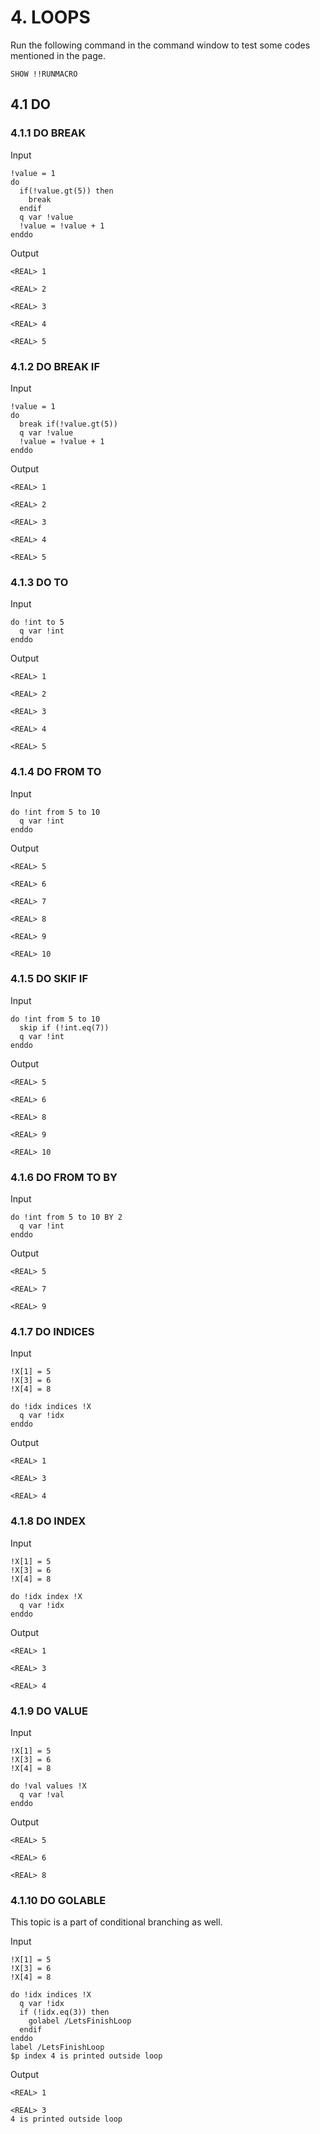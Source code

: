 # 4. LOOPS

Run the following command in the command window to test some codes mentioned in the page.

```
SHOW !!RUNMACRO
```

## 4.1 DO

### 4.1.1 DO BREAK

Input
```
!value = 1
do
  if(!value.gt(5)) then
    break
  endif 
  q var !value
  !value = !value + 1
enddo
```

Output
```
<REAL> 1

<REAL> 2

<REAL> 3

<REAL> 4

<REAL> 5
```

### 4.1.2 DO BREAK IF

Input
```
!value = 1
do
  break if(!value.gt(5))
  q var !value
  !value = !value + 1
enddo
```

Output
```
<REAL> 1

<REAL> 2

<REAL> 3

<REAL> 4

<REAL> 5
```

### 4.1.3 DO TO

Input
```
do !int to 5
  q var !int  
enddo
```

Output
```
<REAL> 1

<REAL> 2

<REAL> 3

<REAL> 4

<REAL> 5
```

### 4.1.4 DO FROM TO

Input
```
do !int from 5 to 10
  q var !int
enddo
```

Output
```
<REAL> 5

<REAL> 6

<REAL> 7

<REAL> 8

<REAL> 9

<REAL> 10
```

### 4.1.5 DO SKIF IF

Input
```
do !int from 5 to 10
  skip if (!int.eq(7))
  q var !int
enddo
```

Output
```
<REAL> 5

<REAL> 6

<REAL> 8

<REAL> 9

<REAL> 10
```

### 4.1.6 DO FROM TO BY

Input
```
do !int from 5 to 10 BY 2
  q var !int
enddo
```

Output
```
<REAL> 5

<REAL> 7

<REAL> 9
```

### 4.1.7 DO INDICES

Input
```
!X[1] = 5
!X[3] = 6
!X[4] = 8

do !idx indices !X
  q var !idx
enddo
```

Output
```
<REAL> 1

<REAL> 3

<REAL> 4
```

### 4.1.8 DO INDEX

Input
```
!X[1] = 5
!X[3] = 6
!X[4] = 8

do !idx index !X
  q var !idx
enddo
```

Output
```
<REAL> 1

<REAL> 3

<REAL> 4
```

### 4.1.9 DO VALUE

Input
```
!X[1] = 5
!X[3] = 6
!X[4] = 8

do !val values !X
  q var !val
enddo
```

Output
```
<REAL> 5

<REAL> 6

<REAL> 8
```

### 4.1.10 DO GOLABLE

This topic is a part of conditional branching as well.

Input
```
!X[1] = 5
!X[3] = 6
!X[4] = 8

do !idx indices !X
  q var !idx
  if (!idx.eq(3)) then
    golabel /LetsFinishLoop
  endif
enddo
label /LetsFinishLoop
$p index 4 is printed outside loop
```

Output
```
<REAL> 1

<REAL> 3
4 is printed outside loop
```